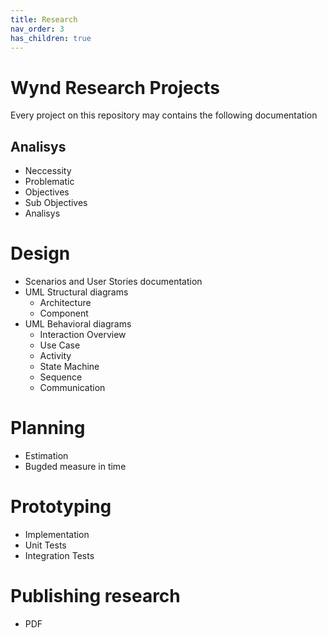 ```yaml
---
title: Research
nav_order: 3
has_children: true
---
```


# Wynd Research Projects

Every project on this repository may contains the following documentation

## Analisys

- Neccessity
- Problematic
- Objectives
- Sub Objectives
- Analisys

# Design

- Scenarios and User Stories documentation
- UML Structural diagrams
  - Architecture
  - Component
- UML Behavioral diagrams
  - Interaction Overview 
  - Use Case
  - Activity
  - State Machine
  - Sequence
  - Communication

# Planning

- Estimation
- Bugded measure in time


# Prototyping

- Implementation
- Unit Tests
- Integration Tests

# Publishing research

- PDF